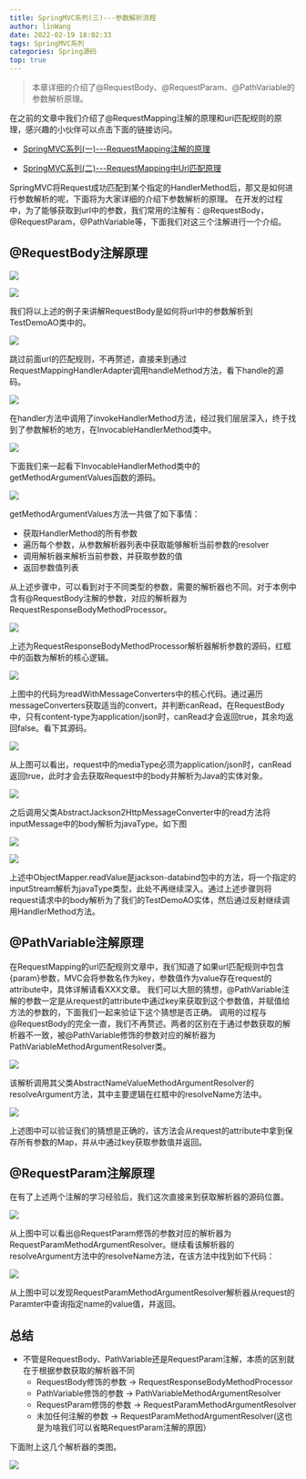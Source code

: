 ```yaml
---
title: SpringMVC系列(三)---参数解析流程
author: linWang
date: 2022-02-19 18:02:33
tags: SpringMVC系列
categories: Spring源码
top: true
---
```


>   本章详细的介绍了@RequestBody、@RequestParam、@PathVariable的参数解析原理。

<!--more-->

在之前的文章中我们介绍了@RequestMapping注解的原理和uri匹配规则的原理，感兴趣的小伙伴可以点击下面的链接访问。

*   [SpringMVC系列(一)---RequestMapping注解的原理](https://blog.linwang.tech/2022/01/23/SpringMVC%E7%B3%BB%E5%88%97(%E4%B8%80)---RequestMapping%E6%B3%A8%E8%A7%A3%E7%9A%84%E5%8E%9F%E7%90%86/)

- [SpringMVC系列(二)---RequestMapping中Url匹配原理](https://blog.linwang.tech/2022/02/19/SpringMVC%E7%B3%BB%E5%88%97(%E4%BA%8C)---RequestMapping%E4%B8%ADUrl%E5%8C%B9%E9%85%8D%E5%8E%9F%E7%90%86/#more)

SpringMVC将Request成功匹配到某个指定的HandlerMethod后，那又是如何进行参数解析的呢，下面将为大家详细的介绍下参数解析的原理。
在开发的过程中，为了能够获取到url中的参数，我们常用的注解有：@RequestBody，@RequestParam，@PathVariable等，下面我们对这三个注解进行一个介绍。

## @RequestBody注解原理
![](1.png)

![](2.png)

我们将以上述的例子来讲解RequestBody是如何将url中的参数解析到TestDemoAO类中的。

![](3.png)

跳过前面url的匹配规则，不再赘述，直接来到通过RequestMappingHandlerAdapter调用handleMethod方法，看下handle的源码。

![](4.png)

在handler方法中调用了invokeHandlerMethod方法，经过我们层层深入，终于找到了参数解析的地方，在InvocableHandlerMethod类中。

![](5.png)

下面我们来一起看下InvocableHandlerMethod类中的getMethodArgumentValues函数的源码。

![](6.png)

getMethodArgumentValues方法一共做了如下事情：

- 获取HandlerMethod的所有参数
- 遍历每个参数，从参数解析器列表中获取能够解析当前参数的resolver
- 调用解析器来解析当前参数，并获取参数的值
- 返回参数值列表

从上述步骤中，可以看到对于不同类型的参数，需要的解析器也不同。对于本例中含有@RequestBody注解的参数，对应的解析器为RequestResponseBodyMethodProcessor。

![](7.png)

上述为RequestResponseBodyMethodProcessor解析器解析参数的源码，红框中的函数为解析的核心逻辑。

![](8.png)

上图中的代码为readWithMessageConverters中的核心代码。通过遍历messageConverters获取适当的convert，并判断canRead，在RequestBody中，只有content-type为application/json时，canRead才会返回true，其余均返回false。看下其源码。

![](9.png)

从上图可以看出，request中的mediaType必须为application/json时，canRead返回true，此时才会去获取Request中的body并解析为Java的实体对象。

![](10.png)

之后调用父类AbstractJackson2HttpMessageConverter中的read方法将inputMessage中的body解析为javaType。如下图

![](17.png)

![](11.png)

上述中ObjectMapper.readValue是jackson-databind包中的方法，将一个指定的inputStream解析为javaType类型，此处不再继续深入。通过上述步骤则将request请求中的body解析为了我们的TestDemoAO实体，然后通过反射继续调用HandlerMethod方法。

## @PathVariable注解原理

在RequestMapping的url匹配规则文章中，我们知道了如果url匹配规则中包含{param}参数，MVC会将参数名作为key，参数值作为value存在request的attribute中，具体详解请看XXX文章。
我们可以大胆的猜想，@PathVariable注解的参数一定是从request的attribute中通过key来获取到这个参数值，并赋值给方法的参数的，下面我们一起来验证下这个猜想是否正确。
调用的过程与@RequestBody的完全一直，我们不再赘述。两者的区别在于通过参数获取的解析器不一致，被@PathVariable修饰的参数对应的解析器为PathVariableMethodArgumentResolver类。

![](12.png)

该解析调用其父类AbstractNameValueMethodArgumentResolver的resolveArgument方法，其中主要逻辑在红框中的resolveName方法中。

![](13.png)

上述图中可以验证我们的猜想是正确的，该方法会从request的attribute中拿到保存所有参数的Map，并从中通过key获取参数值并返回。

## @RequestParam注解原理

在有了上述两个注解的学习经验后，我们这次直接来到获取解析器的源码位置。

![](14.png)

从上图中可以看出@RequestParam修饰的参数对应的解析器为RequestParamMethodArgumentResolver。继续看该解析器的resolveArgument方法中的resolveName方法，在该方法中找到如下代码：

![](15.png)

从上图中可以发现RequestParamMethodArgumentResolver解析器从request的Paramter中查询指定name的value值，并返回。

## 总结

- 不管是RequestBody、PathVariable还是RequestParam注解，本质的区别就在于根据参数获取的解析器不同
    - RequestBody修饰的参数  ->   RequestResponseBodyMethodProcessor
    - PathVariable修饰的参数   ->   PathVariableMethodArgumentResolver
    - RequestParam修饰的参数 ->  RequestParamMethodArgumentResolver
    - 未加任何注解的参数   ->  RequestParamMethodArgumentResolver(这也是为啥我们可以省略RequestParam注解的原因）

下面附上这几个解析器的类图。

![](16.png)
